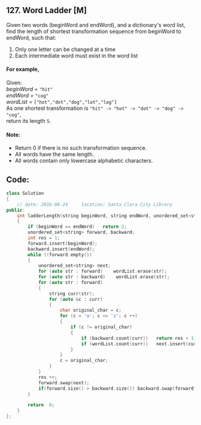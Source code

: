 ## 127. Word Ladder [M]
Given two words (beginWord and endWord), and a dictionary's word list, find the length of shortest transformation sequence from beginWord to endWord, such that:

  1. Only one letter can be changed at a time
  2. Each intermediate word must exist in the word list
  
#### For example,
  Given:   
  *beginWord =* `"hit"`   
  *endWord =* `"cog"`   
  *wordList =* `["hot","dot","dog","lot","log"]`   
  As one shortest transformation is `"hit" -> "hot" -> "dot" -> "dog" -> "cog"`,   
  return its length `5`.   

#### Note:
- Return 0 if there is no such transformation sequence.
- All words have the same length.
- All words contain only lowercase alphabetic characters.

## Code:
```c++
class Solution 
{
    // date: 2016-08-24     location: Santa Clara City Library
public:
    int ladderLength(string beginWord, string endWord, unordered_set<string>& wordList)
    {
        if (beginWord == endWord)   return 2;
        unordered_set<string> forward, backward;
        int res = 1;
        forward.insert(beginWord);
        backward.insert(endWord);
        while (!forward.empty())
        {
            unordered_set<string> next;
            for (auto str : forward)    wordList.erase(str);
            for (auto str : backward)    wordList.erase(str);
            for (auto str : forward)
            {
                string curr(str);
                for (auto &c : curr)
                {
                    char original_char = c;
                    for (c = 'a'; c <= 'z'; c ++)
                    {
                        if (c != original_char)
                        {
                            if (backward.count(curr))   return res + 1;
                            if (wordList.count(curr))   next.insert(curr);
                        }
                    }
                    c = original_char;
                }
            }
            res ++;
            forward.swap(next);
            if(forward.size() > backward.size()) backward.swap(forward);
        }
        
        return  0;
    }
};
```
